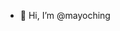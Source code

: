 - 👋 Hi, I’m @mayoching

<!---
mayoching/mayoching is a ✨ special ✨ repository because its `README.md` (this file) appears on your GitHub profile.
You can click the Preview link to take a look at your changes.
--->

